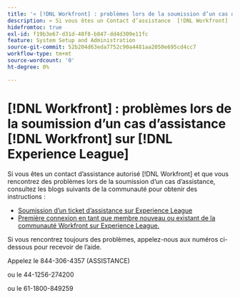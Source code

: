 ```yaml
---
title: '« [!DNL Workfront] : problèmes lors de la soumission d’un cas d’assistance Workfront sur Experience League »'
description: « Si vous êtes un Contact d’assistance  [!DNL Workfront]  autorisé et rencontrez des problèmes lors de la soumission d’un cas d’assistance, appelez les numéros ci-dessous pour recevoir de l’aide. »
hidefromtoc: true
exl-id: f19b3e67-d31d-48f8-b847-dd4d309e11fc
feature: System Setup and Administration
source-git-commit: 52b204d63eda7752c90a4481aa2050e695cd4cc7
workflow-type: tm+mt
source-wordcount: '0'
ht-degree: 0%

---
```


# [!DNL Workfront] : problèmes lors de la soumission d’un cas d’assistance [!DNL Workfront] sur [!DNL Experience League]

Si vous êtes un contact d’assistance autorisé [!DNL Workfront] et que vous rencontrez des problèmes lors de la soumission d’un cas d’assistance, consultez les blogs suivants de la communauté pour obtenir des instructions :

* [Soumission d’un ticket d’assistance sur Experience League](https://experienceleaguecommunities.adobe.com/t5/workfront-blogs/how-to-submit-a-support-ticket-on-experience-league/ba-p/461737?profile.language=fr)
* [Première connexion en tant que membre nouveau ou existant de la communauté Workfront sur Experience League.](https://experienceleaguecommunities.adobe.com/t5/workfront-blogs/logging-in-for-the-first-time-as-a-new-or-existing-workfront/ba-p/461472?profile.language=fr)

Si vous rencontrez toujours des problèmes, appelez-nous aux numéros ci-dessous pour recevoir de l’aide.

Appelez le 844-306-4357 (ASSISTANCE)

ou le 44-1256-274200

ou le 61-1800-849259
